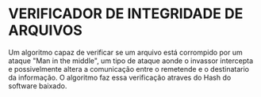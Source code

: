 # VERIFICADOR DE INTEGRIDADE DE ARQUIVOS
 Um algoritmo capaz de verificar se um arquivo está corrompido por um ataque "Man in the middle", um tipo de ataque aonde o invassor intercepta e possivelmente altera a comunicação entre o remetende e o destinatario da informação. O algoritmo faz essa verificação atraves do Hash do software baixado.
